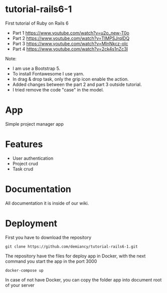 # tutorial-rails6-1
First tutorial of Ruby on Rails 6  
* Part 1 https://www.youtube.com/watch?v=u2o_new-T0o
* Part 2 https://www.youtube.com/watch?v=TIMPSJrqlDQ
* Part 3 https://www.youtube.com/watch?v=MlnNkcz-oIc
* Part 4 https://www.youtube.com/watch?v=2ck4s1nZc3I

Note: 
* I am use a Bootstrap 5.
* To install Fontawesome I use yarn.
* In drag & drop task, only the grip icon enable the action.
* Added changes between the part 2 and part 3 outside tutorial.
* I tried remove the code "case" in the model.

# App
Simple project manager app

# Features
* User authentication
* Project crud
* Task crud

# Documentation

All documentation it is inside of our wiki.

# Deployment

First you have to download the repository 

    git clone https://github.com/demiancy/tutorial-rails6-1.git

The repository have the files for deploy app in Docker, with the next command you start the app in the port 3000

    docker-compose up

In case of not have Docker, you can copy the folder app into document root of your server

   
